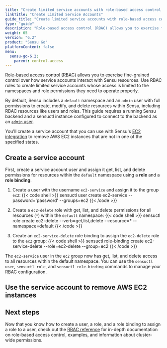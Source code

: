 ```yaml
---
title: "Create limited service accounts with role-based access control (RBAC)"
linkTitle: "Create Limited Service Accounts"
guide_title: "Create limited service accounts with role-based access control (RBAC)"
type: "guide"
description: "Role-based access control (RBAC) allows you to exercise fine-grained control over how service accounts interact with Sensu resources. Read this guide to create limited service accounts with Sensu RBAC."
weight: 65
version: "6.2"
product: "Sensu Go"
platformContent: false
menu: 
  sensu-go-6.2:
    parent: control-access
---
```


[Role-based access control (RBAC)][1] allows you to exercise fine-grained control over how service accounts interact with Sensu resources.
Use RBAC rules to create limited service accounts whose access is limited to the namespaces and role permissions they need to operate properly.

By default, Sensu includes a `default` namespace and an `admin` user with full permissions to create, modify, and delete resources within Sensu, including RBAC resources like users and roles.
This guide requires a running Sensu backend and a sensuctl instance configured to connect to the backend as an [`admin` user][2].

You'll create a service account that you can use with Sensu's [EC2 integration][3] to remove AWS EC2 instances that are not in one of the specified states.

## Create a service account

First, create a service account user and assign it get, list, and delete permissions for resources within the `default` namespace using a **role** and a **role binding**.

1. Create a user with the username `ec2-service` and assign it to the group `ec2`:
{{< code shell >}}
sensuctl user create ec2-service --password='password' --groups=ec2
{{< /code >}}

2. Create a `ec2-delete` role with get, list, and delete permissions for all resources (`*`) within the `default` namespace:
{{< code shell >}}
sensuctl role create ec2-delete --verb=get,list,delete --resource=* --namespace=default
{{< /code >}}

3. Create an `ec2-service-delete` role binding to assign the `ec2-delete` role to the `ec2` group:
{{< code shell >}}
sensuctl role-binding create ec2-service-delete --role=ec2-delete --group=ec2
{{< /code >}}

The `ec2-service` user in the `ec2` group now has get, list, and delete access to all resources within the default namespace.
You can use the `sensuctl user`, `sensuctl role`, and `sensuctl role-binding` commands to manage your RBAC configuration.

## Use the service account to remove AWS EC2 instances


## Next steps

Now that you know how to create a user, a role, and a role binding to assign a role to a user, check out the [RBAC reference][1] for in-depth documentation on role-based access control, examples, and information about cluster-wide permissions.

[1]: ../rbac/
[2]: ../rbac#default-users
[3]: ../../../plugins/supported-integrations/aws-ec2/
